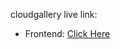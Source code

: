 cloudgallery  live link:
- Frontend: [Click Here](https://imgfrontend4165-bydsgwbmf7hfhqhj.centralindia-01.azurewebsites.net)
